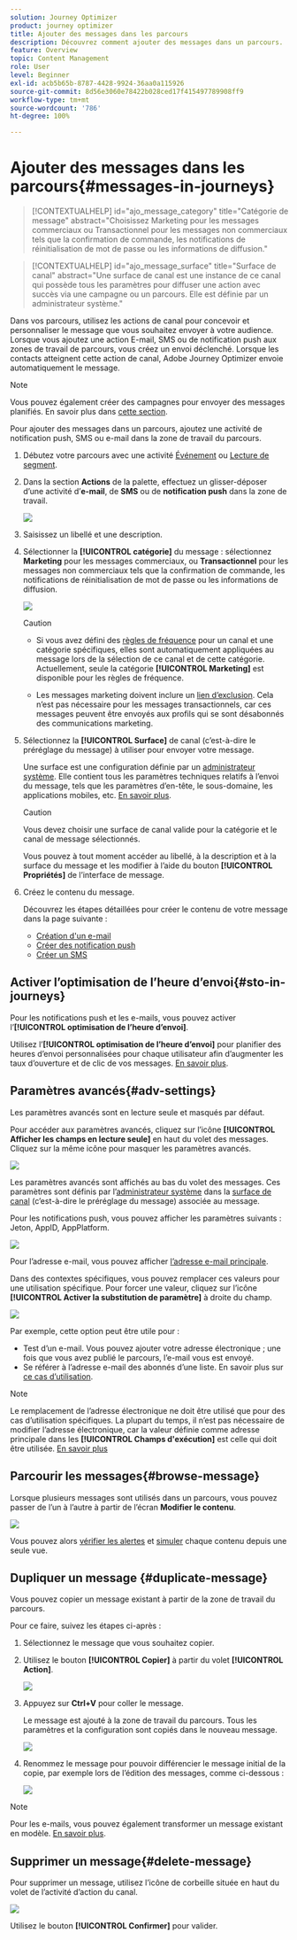 ```yaml
---
solution: Journey Optimizer
product: journey optimizer
title: Ajouter des messages dans les parcours
description: Découvrez comment ajouter des messages dans un parcours.
feature: Overview
topic: Content Management
role: User
level: Beginner
exl-id: acb5b65b-8787-4428-9924-36aa0a115926
source-git-commit: 8d56e3060e78422b028ced17f415497789908ff9
workflow-type: tm+mt
source-wordcount: '786'
ht-degree: 100%

---
```


# Ajouter des messages dans les parcours{#messages-in-journeys}

>[!CONTEXTUALHELP]
>id="ajo_message_category"
>title="Catégorie de message"
>abstract="Choisissez Marketing pour les messages commerciaux ou Transactionnel pour les messages non commerciaux tels que la confirmation de commande, les notifications de réinitialisation de mot de passe ou les informations de diffusion."

>[!CONTEXTUALHELP]
>id="ajo_message_surface"
>title="Surface de canal"
>abstract="Une surface de canal est une instance de ce canal qui possède tous les paramètres pour diffuser une action avec succès via une campagne ou un parcours. Elle est définie par un administrateur système."

Dans vos parcours, utilisez les actions de canal pour concevoir et personnaliser le message que vous souhaitez envoyer à votre audience. Lorsque vous ajoutez une action E-mail, SMS ou de notification push aux zones de travail de parcours, vous créez un envoi déclenché. Lorsque les contacts atteignent cette action de canal, Adobe Journey Optimizer envoie automatiquement le message.


>[!NOTE]
>Vous pouvez également créer des campagnes pour envoyer des messages planifiés. En savoir plus dans [cette section](../campaigns/get-started-with-campaigns.md).


Pour ajouter des messages dans un parcours, ajoutez une activité de notification push, SMS ou e-mail dans la zone de travail du parcours.

1. Débutez votre parcours avec une activité [Événement](../building-journeys/general-events.md) ou [Lecture de segment](../building-journeys/read-segment.md).

1. Dans la section **Actions** de la palette, effectuez un glisser-déposer d’une activité d’**e-mail**, de **SMS** ou de **notification push** dans la zone de travail.

   ![](assets/add-a-message.png)

1. Saisissez un libellé et une description.

1. Sélectionner la **[!UICONTROL catégorie]** du message : sélectionnez **Marketing** pour les messages commerciaux, ou **Transactionnel** pour les messages non commerciaux tels que la confirmation de commande, les notifications de réinitialisation de mot de passe ou les informations de diffusion.

   ![](assets/inline-message-category.png)

   >[!CAUTION]
   >
   >* Si vous avez défini des [règles de fréquence](../configuration/frequency-rules.md) pour un canal et une catégorie spécifiques, elles sont automatiquement appliquées au message lors de la sélection de ce canal et de cette catégorie. Actuellement, seule la catégorie **[!UICONTROL Marketing]** est disponible pour les règles de fréquence.
   >
   >* Les messages marketing doivent inclure un [lien d’exclusion](../privacy/opt-out.md#opt-out-management). Cela n’est pas nécessaire pour les messages transactionnels, car ces messages peuvent être envoyés aux profils qui se sont désabonnés des communications marketing.


1. Sélectionnez la **[!UICONTROL Surface]** de canal (c’est-à-dire le préréglage du message) à utiliser pour envoyer votre message.

   Une surface est une configuration définie par un [administrateur système](../start/path/administrator.md). Elle contient tous les paramètres techniques relatifs à l’envoi du message, tels que les paramètres d’en-tête, le sous-domaine, les applications mobiles, etc. [En savoir plus](../configuration/channel-surfaces.md).

   >[!CAUTION]
   >
   >Vous devez choisir une surface de canal valide pour la catégorie et le canal de message sélectionnés.

   Vous pouvez à tout moment accéder au libellé, à la description et à la surface du message et les modifier à l’aide du bouton **[!UICONTROL Propriétés]** de l’interface de message.

1. Créez le contenu du message.

   Découvrez les étapes détaillées pour créer le contenu de votre message dans la page suivante :

   * [Création d&#39;un e-mail](create-email.md)
   * [Créer des notification push](create-push.md)
   * [Créer un SMS](create-sms.md)

## Activer l’optimisation de l’heure d’envoi{#sto-in-journeys}

Pour les notifications push et les e-mails, vous pouvez activer l’**[!UICONTROL optimisation de l’heure d’envoi]**.

Utilisez l’**[!UICONTROL optimisation de l’heure d’envoi]** pour planifier des heures d’envoi personnalisées pour chaque utilisateur afin d’augmenter les taux d’ouverture et de clic de vos messages. [En savoir plus](../messages/send-time-optimization.md).

## Paramètres avancés{#adv-settings}

Les paramètres avancés sont en lecture seule et masqués par défaut.

Pour accéder aux paramètres avancés, cliquez sur l’icône **[!UICONTROL Afficher les champs en lecture seule]** en haut du volet des messages. Cliquez sur la même icône pour masquer les paramètres avancés.

![](assets/show-read-only.png)

Les paramètres avancés sont affichés au bas du volet des messages. Ces paramètres sont définis par l’[administrateur système](../start/path/administrator.md) dans la [surface de canal](../configuration/channel-surfaces.md) (c’est-à-dire le préréglage du message) associée au message.

Pour les notifications push, vous pouvez afficher les paramètres suivants : Jeton, AppID, AppPlatform.

![](assets/push-adv-parameters.png)

Pour l’adresse e-mail, vous pouvez afficher [l’adresse e-mail principale](../configuration/primary-email-addresses.md).

Dans des contextes spécifiques, vous pouvez remplacer ces valeurs pour une utilisation spécifique. Pour forcer une valeur, cliquez sur l’icône **[!UICONTROL Activer la substitution de paramètre]** à droite du champ.

![](assets/email-adv-parameters.png)

Par exemple, cette option peut être utile pour :

* Test d’un e-mail. Vous pouvez ajouter votre adresse électronique ; une fois que vous avez publié le parcours, l’e-mail vous est envoyé.
* Se référer à l’adresse e-mail des abonnés d’une liste. En savoir plus sur [ce cas d’utilisation](../building-journeys/message-to-subscribers-uc.md).

>[!NOTE]
>
>Le remplacement de l’adresse électronique ne doit être utilisé que pour des cas d’utilisation spécifiques. La plupart du temps, il n’est pas nécessaire de modifier l’adresse électronique, car la valeur définie comme adresse principale dans les **[!UICONTROL Champs d&#39;exécution]** est celle qui doit être utilisée. [En savoir plus](../configuration/primary-email-addresses.md)

## Parcourir les messages{#browse-message}

Lorsque plusieurs messages sont utilisés dans un parcours, vous pouvez passer de l’un à l’autre à partir de l’écran **Modifier le contenu**.

![](assets/inline-messages-multi-content.png)

Vous pouvez alors [vérifier les alertes](alerts.md) et [simuler](../design/preview.md) chaque contenu depuis une seule vue.

## Dupliquer un message {#duplicate-message}

Vous pouvez copier un message existant à partir de la zone de travail du parcours.

Pour ce faire, suivez les étapes ci-après :

1. Sélectionnez le message que vous souhaitez copier.

1. Utilisez le bouton **[!UICONTROL Copier]** à partir du volet **[!UICONTROL Action]**.

   ![](assets/message-duplicate.png)

1. Appuyez sur **Ctrl+V** pour coller le message.

   Le message est ajouté à la zone de travail du parcours. Tous les paramètres et la configuration sont copiés dans le nouveau message.

   ![](assets/message-duplicated.png)

1. Renommez le message pour pouvoir différencier le message initial de la copie, par exemple lors de l’édition des messages, comme ci-dessous :

   ![](assets/multi-message.png)


>[!NOTE]
>
>Pour les e-mails, vous pouvez également transformer un message existant en modèle. [En savoir plus](../design/email-templates.md).

## Supprimer un message{#delete-message}

Pour supprimer un message, utilisez l’icône de corbeille située en haut du volet de l’activité d’action du canal.

![](assets/delete-message.png)

Utilisez le bouton **[!UICONTROL Confirmer]** pour valider.
